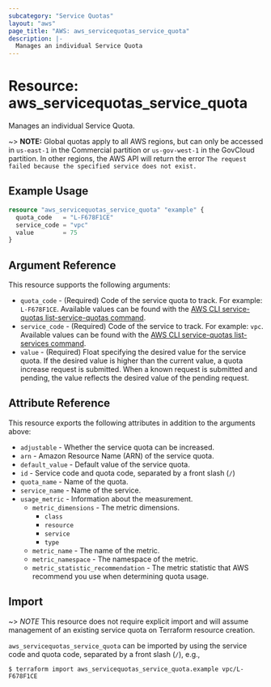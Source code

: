```yaml
---
subcategory: "Service Quotas"
layout: "aws"
page_title: "AWS: aws_servicequotas_service_quota"
description: |-
  Manages an individual Service Quota
---
```


# Resource: aws_servicequotas_service_quota

Manages an individual Service Quota.

~> **NOTE:** Global quotas apply to all AWS regions, but can only be accessed in `us-east-1` in the Commercial partition or `us-gov-west-1` in the GovCloud partition. In other regions, the AWS API will return the error `The request failed because the specified service does not exist.`

## Example Usage

```terraform
resource "aws_servicequotas_service_quota" "example" {
  quota_code   = "L-F678F1CE"
  service_code = "vpc"
  value        = 75
}
```

## Argument Reference

This resource supports the following arguments:

* `quota_code` - (Required) Code of the service quota to track. For example: `L-F678F1CE`. Available values can be found with the [AWS CLI service-quotas list-service-quotas command](https://docs.aws.amazon.com/cli/latest/reference/service-quotas/list-service-quotas.html).
* `service_code` - (Required) Code of the service to track. For example: `vpc`. Available values can be found with the [AWS CLI service-quotas list-services command](https://docs.aws.amazon.com/cli/latest/reference/service-quotas/list-services.html).
* `value` - (Required) Float specifying the desired value for the service quota. If the desired value is higher than the current value, a quota increase request is submitted. When a known request is submitted and pending, the value reflects the desired value of the pending request.

## Attribute Reference

This resource exports the following attributes in addition to the arguments above:

* `adjustable` - Whether the service quota can be increased.
* `arn` - Amazon Resource Name (ARN) of the service quota.
* `default_value` - Default value of the service quota.
* `id` - Service code and quota code, separated by a front slash (`/`)
* `quota_name` - Name of the quota.
* `service_name` - Name of the service.
* `usage_metric` - Information about the measurement.
    * `metric_dimensions` - The metric dimensions.
        * `class`
        * `resource`
        * `service`
        * `type`
    * `metric_name` - The name of the metric.
    * `metric_namespace` - The namespace of the metric.
    * `metric_statistic_recommendation` - The metric statistic that AWS recommend you use when determining quota usage.

## Import

~> *NOTE* This resource does not require explicit import and will assume management of an existing service quota on Terraform resource creation.

`aws_servicequotas_service_quota` can be imported by using the service code and quota code, separated by a front slash (`/`), e.g.,

```
$ terraform import aws_servicequotas_service_quota.example vpc/L-F678F1CE
```
